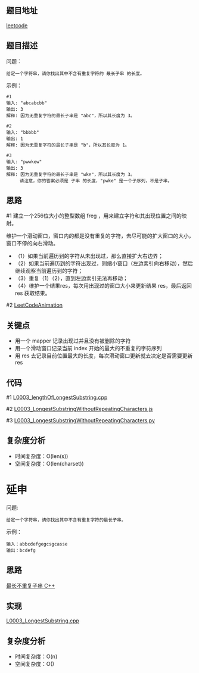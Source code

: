 <!--
 * @Date        : 2020-05-02 20:37:47
 * @LastEditors : anlzou
 * @Github      : https://github.com/anlzou
 * @LastEditTime: 2020-06-17 22:01:46
 * @FilePath    : \algorithm\problems\L0003_LongestSubstringWithoutRepeatingCharacters.md
 * @Describe    : 
 -->
## 题目地址

[leetcode](https://leetcode-cn.com/problems/longest-substring-without-repeating-characters/)

## 题目描述

问题：
```
给定一个字符串，请你找出其中不含有重复字符的 最长子串 的长度。
```
示例：
```
#1 
输入: "abcabcbb"
输出: 3 
解释: 因为无重复字符的最长子串是 "abc"，所以其长度为 3。

#2
输入: "bbbbb"
输出: 1
解释: 因为无重复字符的最长子串是 "b"，所以其长度为 1。

#3
输入: "pwwkew"
输出: 3
解释: 因为无重复字符的最长子串是 "wke"，所以其长度为 3。
     请注意，你的答案必须是 子串 的长度，"pwke" 是一个子序列，不是子串。
```

## 思路
#1
建立一个256位大小的整型数组 freg ，用来建立字符和其出现位置之间的映射。

维护一个滑动窗口，窗口内的都是没有重复的字符，去尽可能的扩大窗口的大小，窗口不停的向右滑动。

- （1）如果当前遍历到的字符从未出现过，那么直接扩大右边界；
- （2）如果当前遍历到的字符出现过，则缩小窗口（左边索引向右移动），然后继续观察当前遍历到的字符；
- （3）重复（1）（2），直到左边索引无法再移动；
- （4）维护一个结果res，每次用出现过的窗口大小来更新结果 res，最后返回 res 获取结果。

#2
[LeetCodeAnimation](https://github.com/MisterBooo/LeetCodeAnimation/blob/master/notes/LeetCode%E7%AC%AC3%E5%8F%B7%E9%97%AE%E9%A2%98%EF%BC%9A%E6%97%A0%E9%87%8D%E5%A4%8D%E5%AD%97%E7%AC%A6%E7%9A%84%E6%9C%80%E9%95%BF%E5%AD%90%E4%B8%B2.md)
## 关键点
- 用一个 mapper 记录出现过并且没有被删除的字符
- 用一个滑动窗口记录当前 index 开始的最大的不重复的字符序列
- 用 res 去记录目前位置最大的长度，每次滑动窗口更新就去决定是否需要更新 res

## 代码
#1 [L0003_lengthOfLongestSubstring.cpp](../code/L0003_lengthOfLongestSubstring.cpp)

#2 [L0003_LongestSubstringWithoutRepeatingCharacters.js](../code/L0003_LongestSubstringWithoutRepeatingCharacters.js)

#3 [L0003_LongestSubstringWithoutRepeatingCharacters.py](../code/L0003_LongestSubstringWithoutRepeatingCharacters.py)

## 复杂度分析

- 时间复杂度：O(len(s))
- 空间复杂度：O(len(charset))

# 延申
问题:
```
给定一个字符串，请你找出其中不含有重复字符的最长子串。
```
示例：
```
输入：abbcdefgegcsgcasse
输出：bcdefg
```
## 思路
[最长不重复子串 C++](https://blog.csdn.net/CSU_GUO_LIANG/article/details/81177271)

## 实现
[L0003_LongestSubstring.cpp](../code/L0003_LongestSubstring.cpp)

## 复杂度分析
- 时间复杂度：O(n)
- 空间复杂度：O()
